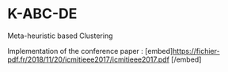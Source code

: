 # K-ABC-DE
Meta-heuristic based Clustering

Implementation of the conference paper :
[embed]https://fichier-pdf.fr/2018/11/20/icmitieee2017/icmitieee2017.pdf
[/embed]
